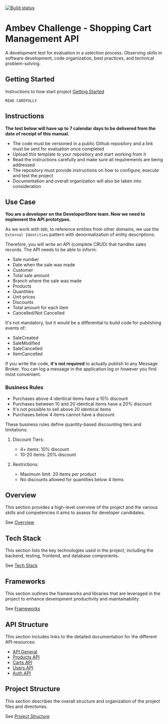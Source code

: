 [![Build status](https://ci.appveyor.com/api/projects/status/4ua0x7oxsqqfx6kq?svg=true)](https://ci.appveyor.com/project/Britz/abi-gth-omnia-developer-evaluation)

# Ambev Challenge - Shopping Cart Management API

A development test for evaluation in a selection process.
Observing skills in software development, code organization, best practices, and technical problem-solving.

## Getting Started
Instructions to how start project [Getting Started](/.docs/getting-started.md)

`READ CAREFULLY`

## Instructions
**The test below will have up to 7 calendar days to be delivered from the date of receipt of this manual.**

- The code must be versioned in a public Github repository and a link must be sent for evaluation once completed
- Upload this template to your repository and start working from it
- Read the instructions carefully and make sure all requirements are being addressed
- The repository must provide instructions on how to configure, execute and test the project
- Documentation and overall organization will also be taken into consideration

## Use Case
**You are a developer on the DeveloperStore team. Now we need to implement the API prototypes.**

As we work with `DDD`, to reference entities from other domains, we use the `External Identities` pattern with denormalization of entity descriptions.

Therefore, you will write an API (complete CRUD) that handles sales records. The API needs to be able to inform:

* Sale number
* Date when the sale was made
* Customer
* Total sale amount
* Branch where the sale was made
* Products
* Quantities
* Unit prices
* Discounts
* Total amount for each item
* Cancelled/Not Cancelled

It's not mandatory, but it would be a differential to build code for publishing events of:
* SaleCreated
* SaleModified
* SaleCancelled
* ItemCancelled

If you write the code, **it's not required** to actually publish to any Message Broker. You can log a message in the application log or however you find most convenient.

### Business Rules

* Purchases above 4 identical items have a 10% discount
* Purchases between 10 and 20 identical items have a 20% discount
* It's not possible to sell above 20 identical items
* Purchases below 4 items cannot have a discount

These business rules define quantity-based discounting tiers and limitations:

1. Discount Tiers:
   - 4+ items: 10% discount
   - 10-20 items: 20% discount

2. Restrictions:
   - Maximum limit: 20 items per product
   - No discounts allowed for quantities below 4 items

## Overview
This section provides a high-level overview of the project and the various skills and competencies it aims to assess for developer candidates. 

See [Overview](/.docs/overview.md)

## Tech Stack
This section lists the key technologies used in the project, including the backend, testing, frontend, and database components. 

See [Tech Stack](/.docs/tech-stack.md)

## Frameworks
This section outlines the frameworks and libraries that are leveraged in the project to enhance development productivity and maintainability. 

See [Frameworks](/.docs/frameworks.md)

## API Structure
This section includes links to the detailed documentation for the different API resources:
- [API General](/.docs/general-api.md)
- [Products API](/.docs/products-api.md)
- [Carts API](/.docs/carts-api.md)
- [Users API](/.docs/users-api.md)
- [Auth API](/.docs/auth-api.md)

## Project Structure
This section describes the overall structure and organization of the project files and directories. 

See [Project Structure](/.docs/project-structure.md)